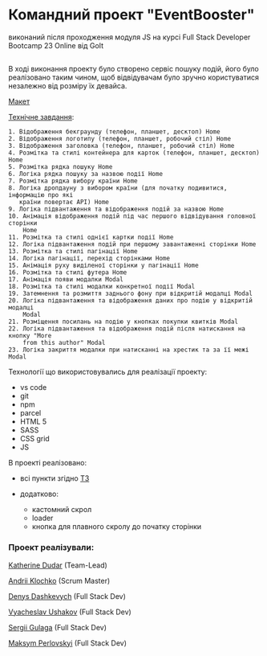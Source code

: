 # Командний проект "EventBooster"

виконаний після проходження модуля JS на курсі Full Stack Developer Bootcamp 23
Online від GoIt

##

В ході виконання проекту було створено сервіс пошуку подій, його було
реалізовано таким чином, щоб відвідувачам було зручно користуватися незалежно
від розміру їх девайса.

[Макет](<https://www.figma.com/file/AOs5DvnIvdZ67VSFGB2vXc/EVENT-BOOSTER-(Copy)?node-id=0%3A1>)

[Технічне завдання](https://docs.google.com/spreadsheets/d/19zS365fIf0gNfE8-Q-ruMeYiI7GVlrtNLl45MvLXDPs/edit#gid=0):

```
1. Відображення бекграунду (телефон, планшет, десктоп) Home
2. Відображення логотипу (телефон, планшет, робочий стіл) Home
3. Відображення заголовка (телефон, планшет, робочий стіл) Home
4. Розмітка та стилі контейнера для карток (телефон, планшет, десктоп) Home
5. Розмітка рядка пошуку Home
6. Логіка рядка пошуку за назвою події Home
7. Розмітка рядка вибору країни Home
8. Логіка дропдауну з вибором країни (для початку подивитися, інформацію про які
   країни повертає API) Home
9. Логіка підвантаження та відображення подій за назвою Home
10. Анімація відображення подій під час першого відвідування головної сторінки
    Home
11. Розмітка та стилі однієї картки події Home
12. Логіка підвантаження подій при першому завантаженні сторінки Home
13. Розмітка та стилі пагінації Home
14. Логіка пагінації, перехід сторінками Home
15. Анімація руху виділеної сторінки у пагінації Home
16. Розмітка та стилі футера Home
17. Анімація появи модалки Modal
18. Розмітка та стилі модалки конкретної події Modal
19. Затемнення та розмиття заднього фону при відкритій модалці Modal
20. Логіка підвантаження та відображення даних про подію у відкритій модалці
    Modal
21. Розміщення посилань на подію у кнопках покупки квитків Modal
22. Логіка підвантаження та відображення подій після натискання на кнопку "More
    from this author" Modal
23. Логіка закриття модалки при натисканні на хрестик та за її межі Modal
```

Технології що використовувались для реалізації проекту:

- vs code
- git
- npm
- parcel
- HTML 5
- SASS
- CSS grid
- JS

В проекті реалізовано:

- всі пункти згідно
  [ТЗ](https://docs.google.com/spreadsheets/d/19zS365fIf0gNfE8-Q-ruMeYiI7GVlrtNLl45MvLXDPs/edit#gid=0)

- додатково:

  - кастомний скрол
  - loader
  - кнопка для плавного скролу до початку сторінки

### Проект реалізували:

[Katherine Dudar](https://github.com/Katherineeeeeeee) (Team-Lead)

[Andrii Klochko](https://github.com/oLORDer) (Scrum Master)

[Denys Dashkevych](https://github.com/MajorPrestige) (Full Stack Dev)

[Vyacheslav Ushakov](https://github.com/zerkel1991) (Full Stack Dev)

[Sergii Gulaga](https://github.com/Ry6ens) (Full Stack Dev)

[Maksym Perlovskyi](https://github.com/Maksym150678) (Full Stack Dev)
